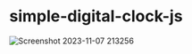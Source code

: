 # simple-digital-clock-js
![Screenshot 2023-11-07 213256](https://github.com/Debarjitmohanty/simple-digital-clock-js/assets/91021174/22628d2b-bd79-4122-9827-92c0393ff33b)
